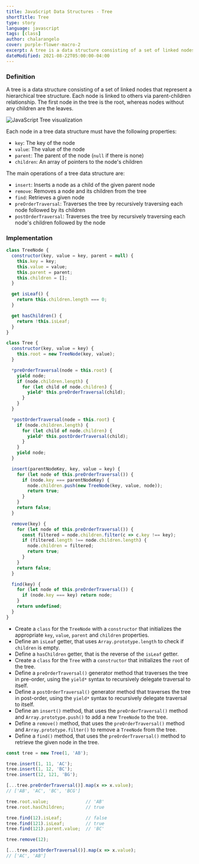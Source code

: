 ```yaml
---
title: JavaScript Data Structures - Tree
shortTitle: Tree
type: story
language: javascript
tags: [class]
author: chalarangelo
cover: purple-flower-macro-2
excerpt: A tree is a data structure consisting of a set of linked nodes representing a hierarchical tree structure.
dateModified: 2021-08-22T05:00:00-04:00
---
```


### Definition

A tree is a data structure consisting of a set of linked nodes that represent a hierarchical tree structure. Each node is linked to others via parent-children relationship. The first node in the tree is the root, whereas nodes without any children are the leaves.

![JavaScript Tree visualization](./illustrations/ds-tree.png)

Each node in a tree data structure must have the following properties:

- `key`: The key of the node
- `value`: The value of the node
- `parent`: The parent of the node (`null` if there is none)
- `children`: An array of pointers to the node's children

The main operations of a tree data structure are:

- `insert`: Inserts a node as a child of the given parent node
- `remove`: Removes a node and its children from the tree
- `find`: Retrieves a given node
- `preOrderTraversal`: Traverses the tree by recursively traversing each node followed by its children
- `postOrderTraversal`: Traverses the tree by recursively traversing each node's children followed by the node

### Implementation

```js
class TreeNode {
  constructor(key, value = key, parent = null) {
    this.key = key;
    this.value = value;
    this.parent = parent;
    this.children = [];
  }

  get isLeaf() {
    return this.children.length === 0;
  }

  get hasChildren() {
    return !this.isLeaf;
  }
}

class Tree {
  constructor(key, value = key) {
    this.root = new TreeNode(key, value);
  }

  *preOrderTraversal(node = this.root) {
    yield node;
    if (node.children.length) {
      for (let child of node.children) {
        yield* this.preOrderTraversal(child);
      }
    }
  }

  *postOrderTraversal(node = this.root) {
    if (node.children.length) {
      for (let child of node.children) {
        yield* this.postOrderTraversal(child);
      }
    }
    yield node;
  }

  insert(parentNodeKey, key, value = key) {
    for (let node of this.preOrderTraversal()) {
      if (node.key === parentNodeKey) {
        node.children.push(new TreeNode(key, value, node));
        return true;
      }
    }
    return false;
  }

  remove(key) {
    for (let node of this.preOrderTraversal()) {
      const filtered = node.children.filter(c => c.key !== key);
      if (filtered.length !== node.children.length) {
        node.children = filtered;
        return true;
      }
    }
    return false;
  }

  find(key) {
    for (let node of this.preOrderTraversal()) {
      if (node.key === key) return node;
    }
    return undefined;
  }
}
```

- Create a `class` for the `TreeNode` with a `constructor` that initializes the appropriate `key`, `value`, `parent` and `children` properties.
- Define an `isLeaf` getter, that uses `Array.prototype.length` to check if `children` is empty.
- Define a `hasChildren` getter, that is the reverse of the `isLeaf` getter.
- Create a `class` for the `Tree` with a `constructor` that initializes the `root` of the tree.
- Define a `preOrderTraversal()` generator method that traverses the tree in pre-order, using the `yield*` syntax to recursively delegate traversal to itself.
- Define a `postOrderTraversal()` generator method that traverses the tree in post-order, using the `yield*` syntax to recursively delegate traversal to itself.
- Define an `insert()` method, that uses the `preOrderTraversal()` method and `Array.prototype.push()` to add a new `TreeNode` to the tree.
- Define a `remove()` method, that uses the `preOrderTraversal()` method and `Array.prototype.filter()` to remove a `TreeNode` from the tree.
- Define a `find()` method, that uses the `preOrderTraversal()` method to retrieve the given node in the tree.

```js
const tree = new Tree(1, 'AB');

tree.insert(1, 11, 'AC');
tree.insert(1, 12, 'BC');
tree.insert(12, 121, 'BG');

[...tree.preOrderTraversal()].map(x => x.value);
// ['AB', 'AC', 'BC', 'BCG']

tree.root.value;              // 'AB'
tree.root.hasChildren;        // true

tree.find(12).isLeaf;         // false
tree.find(121).isLeaf;        // true
tree.find(121).parent.value;  // 'BC'

tree.remove(12);

[...tree.postOrderTraversal()].map(x => x.value);
// ['AC', 'AB']
```
